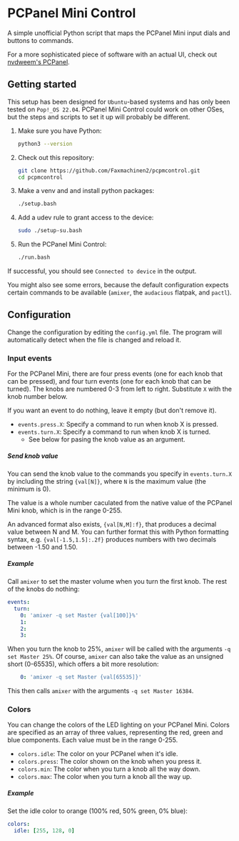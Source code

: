 # PCPanel Mini Control

A simple unofficial Python script that maps the PCPanel Mini input dials and buttons to commands.

For a more sophisticated piece of software with an actual UI, check out [nvdweem's PCPanel](https://github.com/nvdweem/PCPanel).

## Getting started

This setup has been designed for `Ubuntu`-based systems and has only been tested on `Pop!_OS 22.04`. PCPanel Mini Control could work on other OSes, but the steps and scripts to set it up will probably be different.

1. Make sure you have Python:
   ```bash
   python3 --version
   ```
1. Check out this repository:
   ```bash
   git clone https://github.com/Faxmachinen2/pcpmcontrol.git
   cd pcpmcontrol
   ```
1. Make a venv and and install python packages:
   ```bash
   ./setup.bash
   ```
1. Add a udev rule to grant access to the device:
   ```bash
   sudo ./setup-su.bash
   ```
1. Run the PCPanel Mini Control:
   ```bash
   ./run.bash
   ```

If successful, you should see `Connected to device` in the output.

You might also see some errors, because the default configuration expects certain commands to be available (`amixer`, the `audacious` flatpak, and `pactl`).

## Configuration

Change the configuration by editing the `config.yml` file.
The program will automatically detect when the file is changed and reload it.

### Input events

For the PCPanel Mini, there are four press events (one for each knob that can be pressed),
and four turn events (one for each knob that can be turned).
The knobs are numbered 0-3 from left to right.
Substitute `X` with the knob number below.

If you want an event to do nothing, leave it empty (but don't remove it).

* `events.press.X`: Specify a command to run when knob X is pressed.
* `events.turn.X`: Specify a command to run when knob X is turned.
  * See below for pasing the knob value as an argument.

##### Send knob value

You can send the knob value to the commands you specify in `events.turn.X` by including the string `{val[N]}`,
where `N` is the maximum value (the minimum is 0).

The value is a whole number caculated from the native value of the PCPanel Mini knob, which is in the range 0-255.

An advanced format also exists, `{val[N,M]:f}`, that produces a decimal value between N and M.
You can further format this with Python formatting syntax, e.g. `{val[-1.5,1.5]:.2f}` produces numbers with two decimals between -1.50 and 1.50.

##### Example

Call `amixer` to set the master volume when you turn the first knob. The rest of the knobs do nothing:

```yaml
events:
  turn:
    0: 'amixer -q set Master {val[100]}%'
    1: 
    2: 
    3: 
```

When you turn the knob to 25%, `amixer` will be called with the arguments `-q set Master 25%`.
Of course, `amixer` can also take the value as an unsigned short (0-65535), which offers a bit more resolution:

```yaml
    0: 'amixer -q set Master {val[65535]}'
```

This then calls `amixer` with the arguments `-q set Master 16384`.

### Colors

You can change the colors of the LED lighting on your PCPanel Mini.
Colors are specified as an array of three values, representing the red, green and blue components.
Each value must be in the range 0-255.

* `colors.idle`: The color on your PCPanel when it's idle.
* `colors.press`: The color shown on the knob when you press it.
* `colors.min`: The color when you turn a knob all the way down.
* `colors.max`: The color when you turn a knob all the way up.

##### Example

Set the idle color to orange (100% red, 50% green, 0% blue):

```yaml
colors:
  idle: [255, 128, 0]
```
